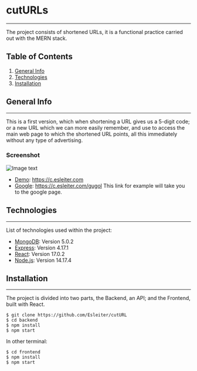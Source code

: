 # cutURLs
***
The project consists of shortened URLs, it is a functional practice carried out with the MERN stack.

## Table of Contents
1. [General Info](#general-info)
2. [Technologies](#technologies)
3. [Installation](#installation)

## General Info
***
This is a first version, which when shortening a URL gives us a 5-digit code; or a new URL which we can more easily remember, and use to access the main web page to which the shortened URL points, all this immediately without any type of advertising.
### Screenshot
![Image text](https://raw.githubusercontent.com/Esleiter/cutURL/master/ScreenShot/ScreenShot.png)

* [Demo](https://c.esleiter.com/): https://c.esleiter.com
* [Google](https://c.esleiter.com/gugol): https://c.esleiter.com/gugol This link for example will take you to the google page.
## Technologies
***
List of technologies used within the project:
* [MongoDB](https://www.mongodb.com): Version 5.0.2
* [Express](https://expressjs.com): Version 4.17.1
* [React](https://es.reactjs.org): Version 17.0.2
* [Node.js](https://nodejs.org): Version 14.17.4

## Installation
***
The project is divided into two parts, the Backend, an API; and the Frontend, built with React.
```
$ git clone https://github.com/Esleiter/cutURL
$ cd backend
$ npm install
$ npm start
```
In other terminal:
```
$ cd frontend
$ npm install
$ npm start
```